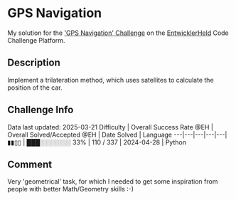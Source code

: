 # GPS Navigation

My solution for the ['GPS Navigation' Challenge](https://platform.entwicklerheld.de/challenge/gps-navigation?technology=Python) on the [EntwicklerHeld](https://platform.entwicklerheld.de/) Code Challenge Platform.

## Description
Implement a trilateration method, which uses satellites to calculate the position of the car.

## Challenge Info
Data last updated: 2025-03-21
Difficulty | Overall Success Rate @EH | Overall Solved/Accepted @EH | Date Solved | Language
---|---|---|---|---|
▮▮▯▯ | ███░░░░░░░ 33% | 110 / 337 | 2024-04-28 | Python

## Comment
Very 'geometrical' task, for which I needed to get some inspiration from people with better Math/Geometry skills :-)